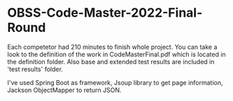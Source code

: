 # OBSS-Code-Master-2022-Final-Round
Each competetor had 210 minutes to finish whole project. You can take a look to the definition of the work in CodeMasterFinal.pdf which is located in the definition folder. Also base and extended test results are included in 'test results' folder.

 I've used Spring Boot as framework, Jsoup library to get page information, Jackson ObjectMapper to return JSON.
